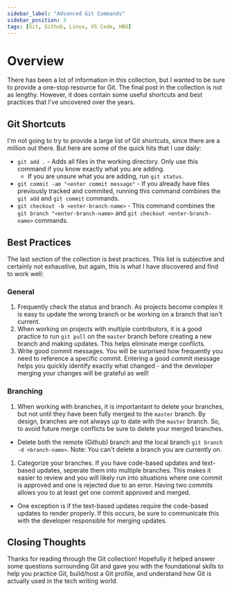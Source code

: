 ```yaml
---
sidebar_label: "Advanced Git Commands"
sidebar_position: 3
tags: [Git, Github, Linux, VS Code, HBO]
---
```


# Overview

There has been a lot of information in this collection, but I wanted to be sure to provide a one-stop resource for Git. The final post in the collection is not as lengthy. However, it does contain some useful shortcuts and best practices that I've uncovered over the years.

## Git Shortcuts

I'm not going to try to provide a large list of Git shortcuts, since there are a million out there. But here are some of the quick hits that I use daily:

- `git add .` - Adds all files in the working directory. Only use this command if you know exactly what you are adding.
  - If you are unsure what you are adding, run `git status`.
- `git commit -am "<enter commit message"` - If you already have files previously tracked and commited, running this command combines the `git add` and `git commit` commands.
- `git checkout -b <enter-branch-name>` - This command combines the `git branch "<enter-branch-name>` and `git checkout <enter-branch-name>` commands.

## Best Practices

The last section of the collection is best practices. This list is subjective and certainly not exhaustive, but again, this is what I have discovered and find to work well:

### General

1. Frequently check the status and branch. As projects become complex it is easy to update the wrong branch or be working on a branch that isn't current.
1. When working on projects with multiple contributors, it is a good practice to run `git pull` on the `master` branch before creating a new branch and making updates. This helps eliminate merge conflicts.
1. Write good commit messages. You will be surprised how frequently you need to reference a specific commit. Entering a good commit message helps you quickly identify exactly what changed - and the developer merging your changes will be grateful as well!

### Branching

1. When working with branches, it is importantant to delete your branches, but not until they have been fully merged to the `master` branch. By design, branches are not always up to date with the `master` branch. So, to avoid future merge conflicts be sure to delete your merged branches.

- Delete both the remote (Github) branch and the local branch `git branch -d <branch-name>`. Note: You can't delete a branch you are currently on.

1. Categorize your branches. If you have code-based updates and text-based updates, seperate them into multiple branches. This makes it easier to review and you will likely run into situations where one commit is approved and one is rejected due to an error. Having two commits allows you to at least get one commit approved and merged.

- One exception is if the text-based updates require the code-based updates to render properly. If this occurs, be sure to communicate this with the developer responsible for merging updates.

## Closing Thoughts

Thanks for reading through the Git collection! Hopefully it helped answer some questions surrounding Git and gave you with the foundational skills to help you practice Git, build/host a Git profile, and understand how Git is actually used in the tech writing world.
